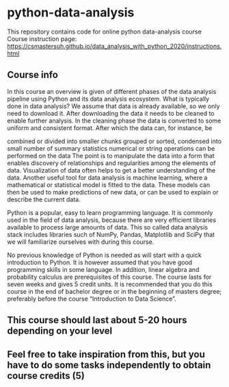 # python-data-analysis

This repository contains code for online python data-analysis course
Course instruction page: https://csmastersuh.github.io/data_analysis_with_python_2020/instructions.html

## Course info

In this course an overview is given of different phases of the data analysis pipeline using Python and its data analysis ecosystem. What is typically done in data analysis? We assume that data is already available, so we only need to download it. After downloading the data it needs to be cleaned to enable further analysis. In the cleaning phase the data is converted to some uniform and consistent format. After which the data can, for instance, be

combined or divided into smaller chunks
grouped or sorted,
condensed into small number of summary statistics
numerical or string operations can be performed on the data
The point is to manipulate the data into a form that enables discovery of relationships and regularities among the elements of data. Visualization of data often helps to get a better understanding of the data. Another useful tool for data analysis is machine learning, where a mathematical or statistical model is fitted to the data. These models can then be used to make predictions of new data, or can be used to explain or describe the current data.

Python is a popular, easy to learn programming language. It is commonly used in the field of data analysis, because there are very efficient libraries available to process large amounts of data. This so called data analysis stack includes libraries such of NumPy, Pandas, Matplotlib and SciPy that we will familiarize ourselves with during this course.

No previous knowledge of Python is needed as will start with a quick introduction to Python. It is however assumed that you have good programming skills in some language. In addition, linear algebra and probability calculus are prerequisites of this course. The course lasts for seven weeks and gives 5 credit units. It is recommended that you do this course in the end of bachelor degree or in the beginning of masters degree; preferably before the course “Introduction to Data Science”.

## This course should last about 5-20 hours depending on your level
## Feel free to take inspiration from this, but you have to do some tasks independently to obtain course credits (5)
